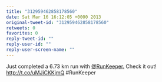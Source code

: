 ```yaml
---
title: "312959462858178560"
date: Sat Mar 16 16:12:05 +0000 2013
original-tweet-id: "312959462858178560"
retweets: 0
favorites: 0
reply-tweet-id: ""
reply-user-id: ""
reply-user-screen-name: ""
---
```

Just completed a 6.73 km run with <a href="https://twitter.com/RunKeeper.">@RunKeeper.</a> Check it out! http://t.co/uMJiCKKjmQ #RunKeeper
